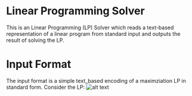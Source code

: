# Linear Programming Solver

This is an Linear Programming (LP) Solver which reads a text-based representation of a
linear program from standard input and outputs the result of solving the LP. 

# Input Format
The input format is a simple text_based encoding of a maximziation LP in standard form.  Consider the LP:
 ![alt text](https://github.com/Tianennnn/Linear_Programming_Solver.git)

